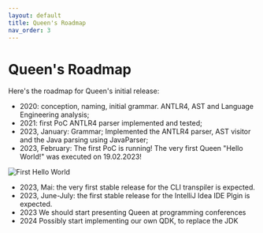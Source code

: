 ```yaml
---
layout: default
title: Queen's Roadmap
nav_order: 3
---
```


# Queen's Roadmap

Here's the roadmap for Queen's initial release:

- 2020: conception, naming, initial grammar. ANTLR4, AST and Language Engineering analysis;
- 2021: first PoC ANTLR4 parser implemented and tested;
- 2023, January: Grammar; Implemented the ANTLR4 parser, AST visitor and the Java parsing using JavaParser;
- 2023, February: The first PoC is running! The very first Queen "Hello World!" was executed on 19.02.2023!

<img src="https://queenlang.org/images/first_hello_world.png" alt="First Hello World">

- 2023, Mai: the very first stable release for the CLI transpiler is expected.
- 2023, June-July: the first stable release for the IntelliJ Idea IDE Plgin is expected.
- 2023 We should start presenting Queen at programming conferences
- 2024 Possibly start implementing our own QDK, to replace the JDK

